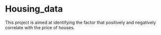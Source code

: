 # Housing_data
This project is aimed at identifying the factor that positively and negatively correlate with the price of houses.  
